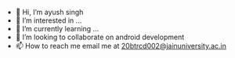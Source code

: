 - 👋 Hi, I’m ayush singh
- 👀 I’m interested in ...
- 🌱 I’m currently learning ...
- 💞️ I’m looking to collaborate on android development
- 📫 How to reach me  email me at 20btrcd002@jainuniversity.ac.in



